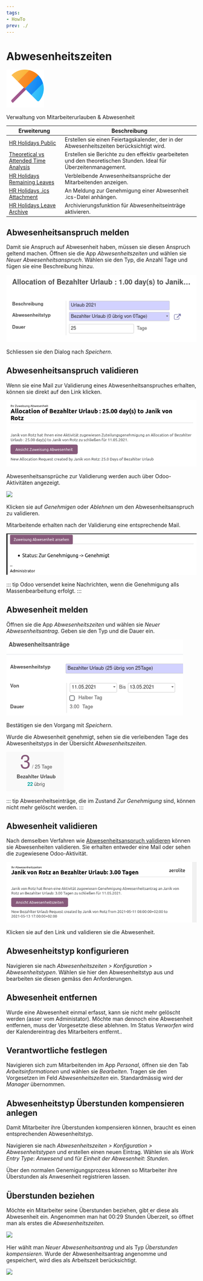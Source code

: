 ```yaml
---
tags:
- HowTo
prev: ./
---
```

# Abwesenheitszeiten
![icons_odoo_hr_holidays](assets/icons_odoo_hr_holidays.png)

Verwaltung von Mitarbeiterurlauben & Abwesenheit

| Erweiterung                                                                       | Beschreibung                                                                                                       |
| --------------------------------------------------------------------------------- | ------------------------------------------------------------------------------------------------------------------ |
| [HR Holidays Public](HR%20Holidays%20Public.md)                                       | Erstellen sie einen Feiertagskalender, der in der Abwesenheitszeiten berücksichtigt wird.                          |
| [Theoretical vs Attended Time Analysis](Theoretical%20vs%20Attended%20Time%20Analysis.md) | Erstellen sie Berichte zu den effektiv gearbeiteten und den theoretischen Stunden. Ideal für Überzeitenmanagement. |
| [HR Holidays Remaining Leaves](HR%20Holidays%20Remaining%20Leaves.md)                   | Verbleibende Anwesenheitsansprüche der Mitarbeitenden anzeigen.                                                    |
| [HR Holidays .ics Attachment](HR%20Holidays%20ics%20Attachment.md)                      | An Meldung zur Genehmigung einer Abwesenheit .ics-Datei anhängen.                                                  |
| [HR Holidays Leave Archive](HR%20Holidays%20Leave%20Archive.md)                         | Archivierungsfunktion für Abwesenheitseinträge aktivieren.                                                         |

## Abwesenheitsanspruch melden

Damit sie Anspruch auf Abwesenheit haben, müssen sie diesen Anspruch geltend machen. Öffnen sie die App *Abwesenheitszeiten* und wählen sie *Neuer Abwesenheitsanspruch*. Wählen sie den Typ, die Anzahl Tage und fügen sie eine Beschreibung hinzu.

![](assets/Abwesenheitszeiten%20Anspruch%20melden.png)

Schliessen sie den Dialog nach *Speichern*.

## Abwesenheitsanspruch validieren

Wenn sie eine Mail zur Validierung eines Abwesenheitsanspruches erhalten, können sie direkt auf den Link klicken.

![](assets/Abwesenheitszeiten%20Anspruch%20Mail.png)

Abwesenheitsansprüche zur Validierung werden auch über Odoo-Aktivitäten angezeigt.

![](assets/Abwesenheitszeiten%20Aktivit%C3%A4t.png)

Klicken sie auf *Genehmigen* oder *Ablehnen* um den Abwesenheitsanspruch zu validieren.

Mitarbeitende erhalten nach der Validierung eine entsprechende Mail.

![](assets/Abwesenheitszeiten%20Mail%20Validierung.png)

::: tip
Odoo versendet keine Nachrichten, wenn die Genehmigung alls Massenbearbeitung erfolgt.
:::

## Abwesenheit melden

Öffnen sie die App *Abwesenheitszeiten* und wählen sie *Neuer Abwesenheitsantrag*. Geben sie den Typ und die Dauer ein.

![](assets/Abwesenheitszeiten%20Abwesenheit%20melden.png)

Bestätigen sie den Vorgang mit *Speichern*.

Wurde die Abwesenheit genehmigt, sehen sie die verleibenden Tage des Abwesenheitstyps in der Übersicht *Abwesenheitszeiten*.

![](assets/Abwesenheitszeiten%20Verleibend.png)

::: tip
Abwesenheitseinträge, die im Zustand *Zur Genehmigung* sind, können nicht mehr gelöscht werden.
:::


## Abwesenheit validieren

Nach demselben Verfahren wie [Abwesenheitsanspruch validieren](#Abwesenheitsanspruch%20validieren) können sie Abwesenheiten validieren. Sie erhalten entweder eine Mail oder sehen die zugewiesene Odoo-Aktivität.

![](assets/Anwesenheitszeiten%20Mail%20Abwesenheit.png)

Klicken sie auf den Link und validieren sie die Abwesenheit.

## Abwesenheitstyp konfigurieren

Navigieren sie nach *Abwesenheitszeiten > Konfiguration > Abwesenheitstypen*. Wählen sie hier den Abwesenheitstyp aus und bearbeiten sie diesen gemäss den Anforderungen.

## Abwesenheit entfernen

Wurde eine Abwesenheit einmal erfasst, kann sie nicht mehr gelöscht werden (asser vom Administator). Möchte man dennoch eine Abwesenheit entfernen, muss der Vorgesetzte diese ablehnen. Im Status *Verworfen* wird der Kalendereintrag des Mitarbeiters entfernt..

## Verantwortliche festlegen

Navigieren sich zum Mitarbeitenden im App *Personal*, öffnen sie den Tab *Arbeitsinformationen* und wählen sie *Bearbeiten*. Tragen sie den Vorgesetzen im Feld *Abwesenheitszeiten* ein. Standardmässig wird der *Manager* übernommen.

## Abwesenheitstyp Überstunden kompensieren anlegen

Damit Mitarbeiter ihre Überstunden kompensieren können, braucht es einen entsprechenden Abwesenheitstyp.

Navigieren sie nach *Abwesenheitszeiten > Konfiguration > Abwesenheitstypen* und erstellen einen neuen Eintrag. Wählen sie als *Work Entry Type*: *Anwesend* und für *Einheit der Abwesenheit*: *Stunden*.

Über den normalen Genemigungsprozess können so Mitarbeiter ihre Überstunden als Anwesenheit registrieren lassen.

## Überstunden beziehen

Möchte ein Mitarbeiter seine Überstunden beziehen, gibt er diese als Abwesenheit ein. Angenommen man hat 00:29 Stunden Überzeit, so öffnet man als erstes die *Abwesenheitszeiten.*

![](assets/Odoo%20Abwesenheit%20%C3%9Cberstunden%20anzeigen.png)

Hier wählt man *Neuer Abwesenheitsantrag* und als Typ *Überstunden kompensieren*. Wurde der Abwesenheitsantrag angenomme und gespeichert, wird dies als Arbeitszeit berücksichtigt.

![](assets/Odoo%20Abwesenheitszeiten%20Abwesenheitsantrag%20erstellen.png)